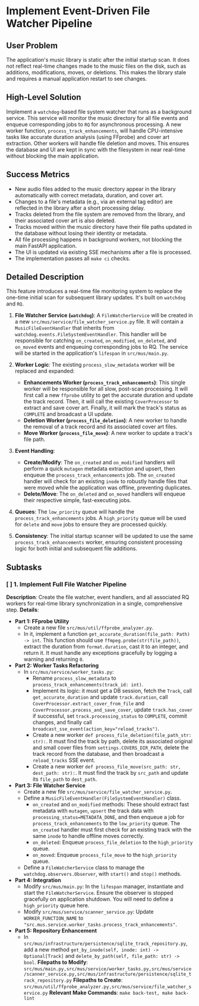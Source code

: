 # Implement Event-Driven File Watcher Pipeline

## User Problem
The application's music library is static after the initial startup scan. It does not reflect real-time changes made to the music files on the disk, such as additions, modifications, moves, or deletions. This makes the library stale and requires a manual application restart to see changes.

## High-Level Solution
Implement a `watchdog`-based file system watcher that runs as a background service. This service will monitor the music directory for all file events and enqueue corresponding jobs to `RQ` for asynchronous processing. A new worker function, `process_track_enhancements`, will handle CPU-intensive tasks like accurate duration analysis (using FFprobe) and cover art extraction. Other workers will handle file deletion and moves. This ensures the database and UI are kept in sync with the filesystem in near real-time without blocking the main application.

## Success Metrics
- New audio files added to the music directory appear in the library automatically with correct metadata, duration, and cover art.
- Changes to a file's metadata (e.g., via an external tag editor) are reflected in the library after a short processing delay.
- Tracks deleted from the file system are removed from the library, and their associated cover art is also deleted.
- Tracks moved within the music directory have their file paths updated in the database without losing their identity or metadata.
- All file processing happens in background workers, not blocking the main FastAPI application.
- The UI is updated via existing SSE mechanisms after a file is processed.
- The implementation passes all `make ci` checks.

## Detailed Description
This feature introduces a real-time file monitoring system to replace the one-time initial scan for subsequent library updates. It's built on `watchdog` and `RQ`.

1.  **File Watcher Service (`watchdog`)**: A `FileWatcherService` will be created in a new `src/mus/service/file_watcher_service.py` file. It will contain a `MusicFileEventHandler` that inherits from `watchdog.events.FileSystemEventHandler`. This handler will be responsible for catching `on_created`, `on_modified`, `on_deleted`, and `on_moved` events and enqueuing corresponding jobs to RQ. The service will be started in the application's `lifespan` in `src/mus/main.py`.

2.  **Worker Logic**: The existing `process_slow_metadata` worker will be replaced and expanded:
    *   **Enhancements Worker (`process_track_enhancements`)**: This single worker will be responsible for all slow, post-scan processing. It will first call a new `ffprobe` utility to get the accurate duration and update the track record. Then, it will call the existing `CoverProcessor` to extract and save cover art. Finally, it will mark the track's status as `COMPLETE` and broadcast a UI update.
    *   **Deletion Worker (`process_file_deletion`)**: A new worker to handle the removal of a track record and its associated cover art files.
    *   **Move Worker (`process_file_move`)**: A new worker to update a track's file path.

3.  **Event Handling**:
    *   **Create/Modify**: The `on_created` and `on_modified` handlers will perform a quick `mutagen` metadata extraction and upsert, then enqueue the `process_track_enhancements` job. The `on_created` handler will check for an existing `inode` to robustly handle files that were moved while the application was offline, preventing duplicates.
    *   **Delete/Move**: The `on_deleted` and `on_moved` handlers will enqueue their respective simple, fast-executing jobs.

4.  **Queues**: The `low_priority` queue will handle the `process_track_enhancements` jobs. A `high_priority` queue will be used for `delete` and `move` jobs to ensure they are processed quickly.

5.  **Consistency**: The initial startup scanner will be updated to use the same `process_track_enhancements` worker, ensuring consistent processing logic for both initial and subsequent file additions.

## Subtasks

### [ ] 1. Implement Full File Watcher Pipeline
**Description**: Create the file watcher, event handlers, and all associated RQ workers for real-time library synchronization in a single, comprehensive step.
**Details**:
- **Part 1: FFprobe Utility**
  - Create a new file `src/mus/util/ffprobe_analyzer.py`.
  - In it, implement a function `get_accurate_duration(file_path: Path) -> int`. This function should use `ffmpeg.probe(str(file_path))`, extract the duration from `format.duration`, cast it to an integer, and return it. It must handle any exceptions gracefully by logging a warning and returning `0`.
- **Part 2: Worker Tasks Refactoring**
  - In `src/mus/service/worker_tasks.py`:
    - Rename `process_slow_metadata` to `process_track_enhancements(track_id: int)`.
    - Implement its logic: it must get a DB session, fetch the `Track`, call `get_accurate_duration` and update `track.duration`, call `CoverProcessor.extract_cover_from_file` and `CoverProcessor.process_and_save_cover`, update `track.has_cover` if successful, set `track.processing_status` to `COMPLETE`, commit changes, and finally call `broadcast_sse_event(action_key="reload_tracks")`.
    - Create a new worker `def process_file_deletion(file_path_str: str):`. It must find the track by path, delete its associated original and small cover files from `settings.COVERS_DIR_PATH`, delete the track record from the database, and then broadcast a `reload_tracks` SSE event.
    - Create a new worker `def process_file_move(src_path: str, dest_path: str):`. It must find the track by `src_path` and update its `file_path` to `dest_path`.
- **Part 3: File Watcher Service**
  - Create a new file `src/mus/service/file_watcher_service.py`.
  - Define a `MusicFileEventHandler(FileSystemEventHandler)` class.
    - `on_created` and `on_modified` methods: These should extract fast metadata with `mutagen`, `upsert` the track data with `processing_status=METADATA_DONE`, and then enqueue a job for `process_track_enhancements` to the `low_priority` queue. The `on_created` handler must first check for an existing track with the same `inode` to handle offline moves correctly.
    - `on_deleted`: Enqueue `process_file_deletion` to the `high_priority` queue.
    - `on_moved`: Enqueue `process_file_move` to the `high_priority` queue.
  - Define a `FileWatcherService` class to manage the `watchdog.observers.Observer`, with `start()` and `stop()` methods.
- **Part 4: Integration**
  - Modify `src/mus/main.py`: In the `lifespan` manager, instantiate and start the `FileWatcherService`. Ensure the observer is stopped gracefully on application shutdown. You will need to define a `high_priority` queue here.
  - Modify `src/mus/service/scanner_service.py`: Update `WORKER_FUNCTION_NAME` to `"src.mus.service.worker_tasks.process_track_enhancements"`.
- **Part 5: Repository Enhancement**
  - In `src/mus/infrastructure/persistence/sqlite_track_repository.py`, add a new method `get_by_inode(self, inode: int) -> Optional[Track]` and `delete_by_path(self, file_path: str) -> bool`.
**Filepaths to Modify**: `src/mus/main.py,src/mus/service/worker_tasks.py,src/mus/service/scanner_service.py,src/mus/infrastructure/persistence/sqlite_track_repository.py`
**Filepaths to Create**: `src/mus/util/ffprobe_analyzer.py,src/mus/service/file_watcher_service.py`
**Relevant Make Commands**: `make back-test, make back-lint`